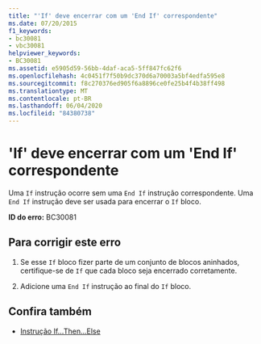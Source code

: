 ```yaml
---
title: "'If' deve encerrar com um 'End If' correspondente"
ms.date: 07/20/2015
f1_keywords:
- bc30081
- vbc30081
helpviewer_keywords:
- BC30081
ms.assetid: e5905d59-56bb-4daf-aca5-5ff847fc62f6
ms.openlocfilehash: 4c0451f7f50b9dc370d6a70003a5bf4edfa595e8
ms.sourcegitcommit: f8c270376ed905f6a8896ce0fe25b4f4b38ff498
ms.translationtype: MT
ms.contentlocale: pt-BR
ms.lasthandoff: 06/04/2020
ms.locfileid: "84380738"
---
```

# <a name="if-must-end-with-a-matching-end-if"></a>'If' deve encerrar com um 'End If' correspondente
Uma `If` instrução ocorre sem uma `End If` instrução correspondente. Uma `End If` instrução deve ser usada para encerrar o `If` bloco.  
  
 **ID do erro:** BC30081  
  
## <a name="to-correct-this-error"></a>Para corrigir este erro  
  
1. Se esse `If` bloco fizer parte de um conjunto de blocos aninhados, certifique-se de `If` que cada bloco seja encerrado corretamente.  
  
2. Adicione uma `End If` instrução ao final do `If` bloco.  
  
## <a name="see-also"></a>Confira também

- [Instrução If...Then...Else](../language-reference/statements/if-then-else-statement.md)
